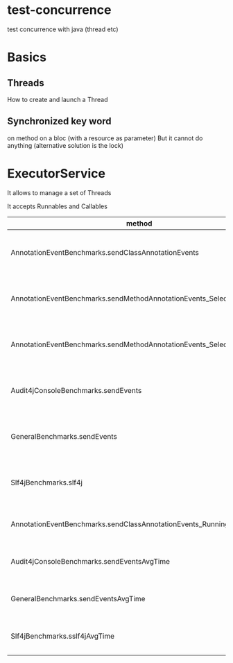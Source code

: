 test-concurrence
================

test concurrence with java (thread etc)

# Basics
## Threads
How to create and launch a Thread

## Synchronized key word
on method
on a bloc (with a resource as parameter)
But it cannot do anything (alternative solution is the lock)

# ExecutorService
It allows to manage a set of Threads

It accepts Runnables and Callables

| method                                                                | results                                |
| --------------------------------------------------------------------- | -------------------------------------- |
| AnnotationEventBenchmarks.sendClassAnnotationEvents                   | thrpt   15  2196,358 ±  754,511  ops/s |
| AnnotationEventBenchmarks.sendMethodAnnotationEvents_Selection_All    | thrpt   15  2724,653 ±  561,884  ops/s |
| AnnotationEventBenchmarks.sendMethodAnnotationEvents_Selection_Marked | thrpt   15  2172,990 ±  907,932  ops/s |
| Audit4jConsoleBenchmarks.sendEvents                                   | thrpt   15  3765,242 ± 1200,823  ops/s |
| GeneralBenchmarks.sendEvents                                          | thrpt   15  2412,775 ±  677,576  ops/s |
| Slf4jBenchmarks.slf4j                                                 | thrpt   15  4503,311 ±  484,730  ops/s |
| AnnotationEventBenchmarks.sendClassAnnotationEvents_Runningtime       |  avgt   15   352,456 ±   85,810  us/op |
| Audit4jConsoleBenchmarks.sendEventsAvgTime                            |  avgt   15   212,040 ±   29,622  us/op |
| GeneralBenchmarks.sendEventsAvgTime                                   |  avgt   15   350,052 ±   56,742  us/op |
| Slf4jBenchmarks.sslf4jAvgTime                                         |  avgt   15   176,995 ±   54,869  us/op | 
